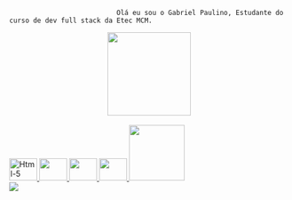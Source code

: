                                Olá eu sou o Gabriel Paulino, Estudante do curso de dev full stack da Etec MCM.
                                                  
<div align="center">
  <a href="https://github.com/projetosgppag">
    <img height="150em" src="https://github-readme-stats.vercel.app/api/top-langs/?username=projetosgppag&layout=compact&langs_count=16&theme=dracula"/>
</div>
<div style="display: inline_block "><br>
  <img aling="center" alt="Html-5" height="40" width="50" src="https://cdn.jsdelivr.net/gh/devicons/devicon/icons/html5/html5-plain-wordmark.svg">
  <img aling="center" alt"Css" height="40" width="50" src="https://cdn.jsdelivr.net/gh/devicons/devicon/icons/css3/css3-plain-wordmark.svg">
  <img aling="center" alt"Js" height="40" width="50" src="https://cdn.jsdelivr.net/gh/devicons/devicon/icons/javascript/javascript-original.svg">
  <img aling="center" alt"Python" height="40" width="50" src="https://cdn.jsdelivr.net/gh/devicons/devicon/icons/python/python-original-wordmark.svg">
  <img aling="right" alt"fantasminha" heigh="100" width="100" src="https://i0.wp.com/www.edm2.com.br/blog/wp-content/uploads/2021/12/pixelart-480x480.jpg?resize=300%2C300&ssl=1">
  </div>
  <div>
    <a href="https://www.instagram.com/bielclashio/" target"_blank"><img src="https://img.shields.io/badge/Instagram-E4405F?style=for-the-      badge&logo=instagram&logoColor=white"
  </div>
      

